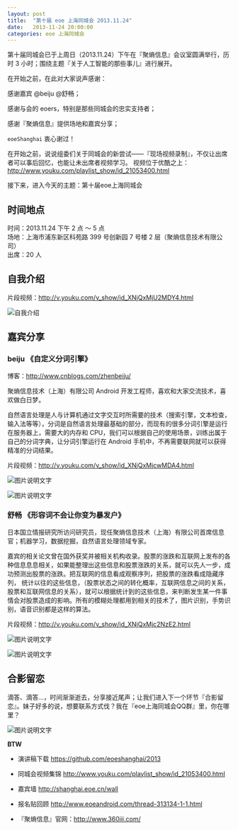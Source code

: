 ```yaml
---
layout: post
title:  "第十届 eoe 上海同城会 2013.11.24"
date:   2013-11-24 20:00:00
categories: eoe 上海同城会
---
```


第十届同城会已于上周日（2013.11.24）下午在『聚熵信息』会议室圆满举行，历时 3 小时；围绕主题『关于人工智能的那些事儿』进行展开。

在开始之前，在此对大家说声感谢：

感谢嘉宾 @beiju @舒畅；

感谢与会的 eoers，特别是那些同城会的忠实支持者；

感谢『聚熵信息』提供场地和嘉宾分享；

`eoeShanghai` 衷心谢过！

在开始之前，说说组委们关于同城会的新尝试——『现场视频录制』，不仅让出席者可以事后回忆，也能让未出席者视频学习。
视频位于优酷之上：<http://www.youku.com/playlist_show/id_21053400.html>

接下来，进入今天的主题：第十届eoe上海同城会

## 时间地点

时间：2013.11.24 下午 2 点 ～ 5 点   
场地：上海市浦东新区科苑路 399 号创新园 7 号楼 2 层（聚熵信息技术有限公司）    
出席：20 人

## 自我介绍

片段视频：<http://v.youku.com/v_show/id_XNjQxMjU2MDY4.html>  
  
![自我介绍][1]

## 嘉宾分享      

### beiju 《自定义分词引擎》  

博客：<http://www.cnblogs.com/zhenbeiju/>  
  
聚熵信息技术（上海）有限公司 Android 开发工程师，喜欢和大家交流技术，喜欢做白日梦。  
    
自然语言处理是人与计算机通过文字交互时所需要的技术（搜索引擎，文本检查，输入法等等），分词是自然语言处理最基础的部分，而现有的很多分词引擎是运行在服务器上，需要大的内存和 CPU，我们可以根据自己的使用场景，训练出属于自己的分词字典，让分词引擎运行在 Android 手机中，不再需要联网就可以获得精准的分词结果。  

片段视频：<http://v.youku.com/v_show/id_XNjQxMjcwMDA4.html>   

![图片说明文字][2]

![图片说明文字][3]

### 舒畅 《形容词不会让你变为暴发户》 

日本国立情报研究所访问研究员，现任聚熵信息技术（上海）有限公司首席信息官；机器学习，数据挖掘，自然语言处理领域专家。   
 
嘉宾的相关论文曾在国外获奖并被相关机构收录。股票的涨跌和互联网上发布的各种信息息息相关，如果能整理出这些信息和股票涨跌的关系，就可以先人一步，成功预测出股票的涨跌。把互联网的信息看成观察序列，把股票的涨跌看成隐藏序列， 统计以往的这些信息，（股票状态之间的转化概率，互联网信息之间的关系，股票和互联网信息的关系），就可以根据统计到的这些信息，来判断发生某一件事情会对股票造成的影响。所有的模糊处理都用到相关的技术了，图片识别，手势识别，语音识别都是这样的算法。   

片段视频：<http://v.youku.com/v_show/id_XNjQxMjc2NzE2.html>    

![图片说明文字][4] 

![图片说明文字][5]  

## 合影留恋

滴答、滴答...，时间渐渐逝去，分享接近尾声；让我们进入下一个环节『合影留恋』。妹子好多的说，想要联系方式伐？我在『eoe上海同城会QQ群』里，你在哪里？  

![图片说明文字][6]

**BTW**

- 演讲稿下载 <https://github.com/eoeshanghai/2013>
- 同城会视频集锦 <http://www.youku.com/playlist_show/id_21053400.html>
- 嘉宾墙 <http://shanghai.eoe.cn/wall> 
- 报名贴回顾 <http://www.eoeandroid.com/thread-313134-1-1.html>
- 『聚熵信息』官网：<http://www.360iii.com/>


  [1]: http://a1.eoe.cn/www/home/201311/30/5229/5299b0602319c.jpg "IMG_2971.jpg"
  [2]: http://a1.eoe.cn/www/home/201311/30/4506/5299b1c67ee5e.jpg "IMG_2997.jpg"
  [3]: http://a1.eoe.cn/www/home/201311/30/37ab/5299b1d0cf728.jpg "IMG_3005.jpg"
  [4]: http://a1.eoe.cn/www/home/201311/30/a476/5299b2c00e988.jpg "IMG_3034.jpg"
  [5]: http://a1.eoe.cn/www/home/201311/30/153f/5299b2cb2fcba.jpg "IMG_3039.jpg"
  [6]: http://a1.eoe.cn/www/home/201311/30/50ea/5299b3cf33376.jpg "IMG_3060.jpg"





